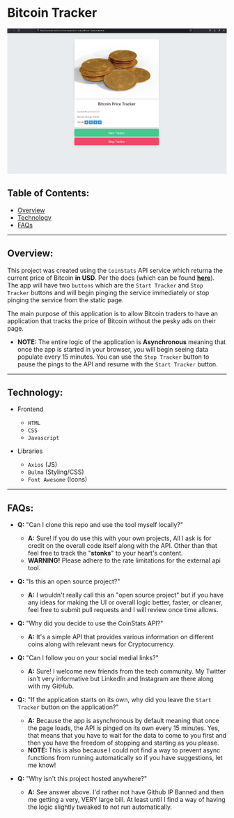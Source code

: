 
# Bitcoin Tracker

![website-image](/sample_image.png?raw=true)

## Table of Contents:
* [Overview](#overview)
* [Technology](#technology)
* [FAQs](#faqs)

---

## Overview:

This project was created using the `CoinStats` API service which returna the current price of Bitcoin __in USD__. Per the docs (which can be found __[here](https://documenter.getpostman.com/view/5734027/RzZ6Hzr3?version=latest#8c32f517-5bb6-4f3a-b36d-ea2a754082ee)__).
The app will have two `buttons` which are the `Start Tracker` and `Stop Tracker` buttons and will begin pinging the service immediately or stop pinging the service from the static page.

The main purpose of this application is to allow Bitcoin traders to have an application that tracks the price of Bitcoin without the pesky ads on their page.

- __NOTE:__ The entire logic of the application is __Asynchronous__ meaning that once the app is started in your browser, you will begin seeing data populate every 15 minutes. You can use the `Stop Tracker` button to pause the pings to the API and resume with the `Start Tracker` button.

--- 

## Technology:

- Frontend
    - `HTML`
    - `CSS`
    - `Javascript`

- Libraries
    - `Axios` (JS)
    - `Bulma` (Styling/CSS)
    - `Font Awesome` (Icons)

---

## FAQs:

- __Q:__ "Can I clone this repo and use the tool myself locally?"
    - __A:__ Sure! If you do use this with your own projects, All I ask is for credit on the overall code itself along with the API. Other than that feel free to track the "__stonks__" to your heart's content.
    - __WARNING!__ Please adhere to the rate limitations for the external api tool.

- __Q:__ "Is this an open source project?"
    - __A:__ I wouldn't really call this an "open source project" but if you have any ideas for making the UI or overall logic better, faster, or cleaner, feel free to submit pull requests and I will review once time allows.

- __Q:__ "Why did you decide to use the CoinStats API?"
    - __A:__ It's a simple API that provides various information on different coins along with relevant news for Cryptocurrency.

- __Q:__ "Can I follow you on your social medial links?"
    - __A:__ Sure! I welcome new friends from the tech community. My Twitter isn't very informative but LinkedIn and Instagram are there along with my GitHub.

- __Q:__: "If the application starts on its own, why did you leave the `Start Tracker` button on the application?"
    - __A:__ Because the app is asynchronous by default meaning that once the page loads, the API is pinged on its own every 15 minutes. Yes, that means that you have to wait for the data to come to you first and then you have the freedom of stopping and starting as you please.
    - __NOTE:__ This is also because I could not find a way to prevent async functions from running automatically so if you have suggestions, let me know!

- __Q:__ "Why isn't this project hosted anywhere?"
    - __A:__ See answer above. I'd rather not have Github IP Banned and then me getting a very, VERY large bill. At least until I find a way of having the logic slightly tweaked to not run automatically.